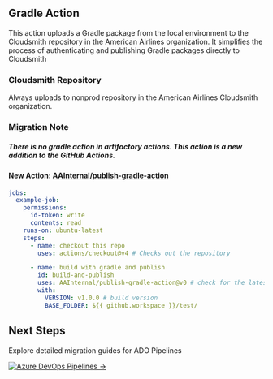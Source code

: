## Gradle Action

This action uploads a Gradle package from the local environment to the Cloudsmith repository in the American Airlines organization. It simplifies the process of authenticating and publishing Gradle packages directly to Cloudsmith

### Cloudsmith Repository

Always uploads to nonprod repository in the American Airlines Cloudsmith organization.

### Migration Note

##### There is no gradle action in artifactory actions. This action is a new addition to the GitHub Actions.


#### **New Action:** [AAInternal/publish-gradle-action](https://github.com/AAInternal/publish-gradle-action?tab=readme-ov-file#usage)

```yaml
jobs:
  example-job:
    permissions:
      id-token: write
      contents: read
    runs-on: ubuntu-latest
    steps:
      - name: checkout this repo
        uses: actions/checkout@v4 # Checks out the repository

      - name: build with gradle and publish
        id: build-and-publish
        uses: AAInternal/publish-gradle-action@v0 # check for the latest version before copy pasting this
        with:
          VERSION: v1.0.0 # build version
          BASE_FOLDER: ${{ github.workspace }}/test/
```   

## Next Steps

Explore detailed migration guides for ADO Pipelines

[![Azure DevOps Pipelines →](https://img.shields.io/badge/Azure_DevOps_Pipelines-%23007ACC?style=for-the-badge&logo=azure-devops)](../ado-pipelines/overview.md)